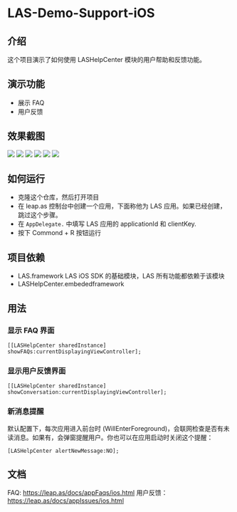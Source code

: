 # LAS-Demo-Support-iOS

## 介绍

这个项目演示了如何使用  LASHelpCenter 模块的用户帮助和反馈功能。

## 演示功能

- 展示 FAQ
- 用户反馈

## 效果截图

![](../images/1.png)
![](../images/2.png)
![](../images/3.png)
![](../images/4.png)
![](../images/5.png)
![](../images/6.png)

## 如何运行

- 克隆这个仓库，然后打开项目
- 在 leap.as 控制台中创建一个应用，下面称他为 LAS 应用。如果已经创建，跳过这个步骤。
- 在 `AppDelegate.` 中填写 LAS 应用的 applicationId 和 clientKey.
- 按下 Commond + R 按钮运行

## 项目依赖

- LAS.framework  LAS iOS SDK 的基础模块，LAS 所有功能都依赖于该模块
- LASHelpCenter.embededframework

## 用法

### 显示 FAQ 界面

`[[LASHelpCenter sharedInstance] showFAQs:currentDisplayingViewController];`

### 显示用户反馈界面

`[[LASHelpCenter sharedInstance] showConversation:currentDisplayingViewController];`

### 新消息提醒

默认配置下，每次应用进入前台时 (WillEnterForeground)，会联网检查是否有未读消息。如果有，会弹窗提醒用户。你也可以在应用启动时关闭这个提醒：

`[LASHelpCenter alertNewMessage:NO];`

## 文档

FAQ: https://leap.as/docs/appFaqs/ios.html
用户反馈：https://leap.as/docs/appIssues/ios.html

